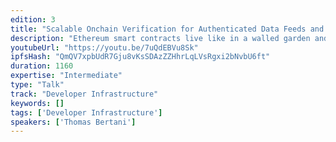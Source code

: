 ```yaml
---
edition: 3
title: "Scalable Onchain Verification for Authenticated Data Feeds and Offchain Computations"
description: "Ethereum smart contracts live like in a walled garden and they cannot fetch offchain data by themselves. One approach to securely feed offchain data into smart contracts is to provide attestation-backed data authenticity proofs that anybody can verify to ensure that the data-transport-layer is safe. By leveraging some new techniques, it is possible to do an effective onchain verification: the smart contract receiving the data can easily verify its authenticity onchain at a negligible cost and with a minimum amount of data."
youtubeUrl: "https://youtu.be/7uQdEBVu8Sk"
ipfsHash: "QmQV7xpbUdR7Gju8vKsSDAzZZHhrLqLVsRgxi2bNvbU6ft"
duration: 1160
expertise: "Intermediate"
type: "Talk"
track: "Developer Infrastructure"
keywords: []
tags: ['Developer Infrastructure']
speakers: ['Thomas Bertani']
---
```

